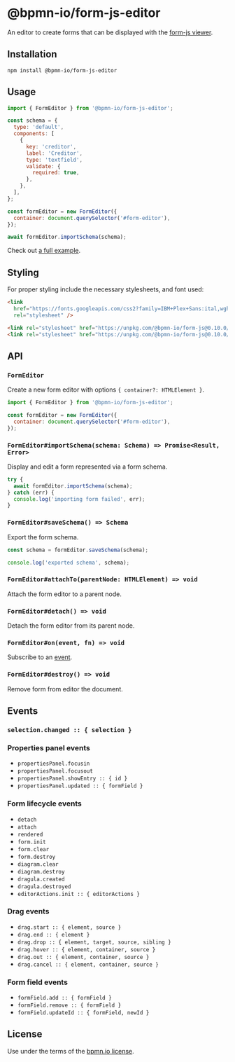 # @bpmn-io/form-js-editor

An editor to create forms that can be displayed with the [form-js viewer](../form-js-viewer).

## Installation

```
npm install @bpmn-io/form-js-editor
```

## Usage

```javascript
import { FormEditor } from '@bpmn-io/form-js-editor';

const schema = {
  type: 'default',
  components: [
    {
      key: 'creditor',
      label: 'Creditor',
      type: 'textfield',
      validate: {
        required: true,
      },
    },
  ],
};

const formEditor = new FormEditor({
  container: document.querySelector('#form-editor'),
});

await formEditor.importSchema(schema);
```

Check out [a full example](https://github.com/bpmn-io/form-js-examples).

## Styling

For proper styling include the necessary stylesheets, and font used:

```html
<link
  href="https://fonts.googleapis.com/css2?family=IBM+Plex+Sans:ital,wght@0,400;0,600;1,400&display=swap"
  rel="stylesheet" />

<link rel="stylesheet" href="https://unpkg.com/@bpmn-io/form-js@0.10.0/dist/assets/form-js.css" />
<link rel="stylesheet" href="https://unpkg.com/@bpmn-io/form-js@0.10.0/dist/assets/form-js-editor.css" />
```

## API

### `FormEditor`

Create a new form editor with options `{ container?: HTMLElement }`.

```javascript
import { FormEditor } from '@bpmn-io/form-js-editor';

const formEditor = new FormEditor({
  container: document.querySelector('#form-editor'),
});
```

### `FormEditor#importSchema(schema: Schema) => Promise<Result, Error>`

Display and edit a form represented via a form schema.

```javascript
try {
  await formEditor.importSchema(schema);
} catch (err) {
  console.log('importing form failed', err);
}
```

### `FormEditor#saveSchema() => Schema`

Export the form schema.

```javascript
const schema = formEditor.saveSchema(schema);

console.log('exported schema', schema);
```

### `FormEditor#attachTo(parentNode: HTMLElement) => void`

Attach the form editor to a parent node.

### `FormEditor#detach() => void`

Detach the form editor from its parent node.

### `FormEditor#on(event, fn) => void`

Subscribe to an [event](#events).

### `FormEditor#destroy() => void`

Remove form from editor the document.

## Events

### `selection.changed :: { selection }`

### Properties panel events

- `propertiesPanel.focusin`
- `propertiesPanel.focusout`
- `propertiesPanel.showEntry :: { id }`
- `propertiesPanel.updated :: { formField }`

### Form lifecycle events

- `detach`
- `attach`
- `rendered`
- `form.init`
- `form.clear`
- `form.destroy`
- `diagram.clear`
- `diagram.destroy`
- `dragula.created`
- `dragula.destroyed`
- `editorActions.init :: { editorActions }`

### Drag events

- `drag.start :: { element, source }`
- `drag.end :: { element }`
- `drag.drop :: { element, target, source, sibling }`
- `drag.hover :: { element, container, source }`
- `drag.out :: { element, container, source }`
- `drag.cancel :: { element, container, source }`

### Form field events

- `formField.add :: { formField }`
- `formField.remove :: { formField }`
- `formField.updateId :: { formField, newId }`

## License

Use under the terms of the [bpmn.io license](http://bpmn.io/license).
